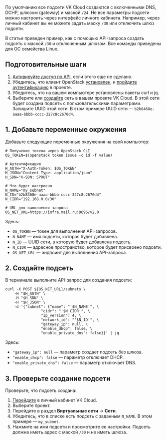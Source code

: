 По умолчанию все подсети VK Cloud создаются с включенными DNS, DCHP, шлюзом (gateway) и маской `/24`. Не все параметры подсети можно настроить через интерфейс личного кабинета. Например, через личный кабинет вы не можете задать маску `/30` или отключить шлюз подсети.

В статье приведен пример, как с помощью API-запроса создать подсеть с маской `/30` и отключенным шлюзом. Все команды приведены для ОС семейства Linux.

## Подготовительные шаги

1. [Активируйте доступ по API](ru/tools-for-using-services/api/rest-api/enable-api#aktivaciya_dostupa_po_api), если этого еще не сделано.
1. Убедитесь, что клиент OpenStack [установлен](/ru/tools-for-using-services/cli/openstack-cli#1_ustanovite_klient_openstack), и [пройдите аутентификацию](/ru/tools-for-using-services/cli/openstack-cli#3_proydite_autentifikaciyu) в проекте.
1. Убедитесь, что на вашем компьютере установлены пакеты curl и jq.
1. Выберите или [создайте](/ru/networks/vnet/service-management/net#sozdanie_seti) сеть в вашем проекте VK Cloud. В этой сети будет создана подсеть с пользовательскими параметрами. Запишите UUID этой сети. В этом примере UUID сети — `b2b8468e-aaaa-bbbb-cccc-327c8c2670d4`.

## 1. Добавьте переменные окружения

Добавьте следующие переменные окружения на свой компьютер:

```console
# Получение токена через OpenStack CLI
OS_TOKEN=$(openstack token issue -c id -f value)
   
# Аутентификация
H_AUTH="X-Auth-Token: $OS_TOKEN"
H_JSON="Content-Type: application/json"
H_SDN="X-SDN: SPRUT"
   
# Что будет настроено
N_NAME="my_subnet"
N_ID="b2b8468e-aaaa-bbbb-cccc-327c8c2670d4"
N_CIDR="192.168.0.0/30"

# URL для выполнения запроса
OS_NET_URL=https://infra.mail.ru:9696/v2.0
```

Здесь:

- `OS_TOKEN` — токен для выполнения API-запросов.
- `N_NAME` — имя подсети, которая будет добавлена.
- `N_ID` — UUID сети, в которую будет добавлена подсеть.
- `N_CIDR` — адресное пространство, которое будет присвоено подсети.
- `OS_NET_URL` — эндпоинт для выполнения API-запроса.

## 2. Создайте подсеть

В терминале выполните API-запрос для создания подсети:

```console
curl -X POST ${OS_NET_URL}/subnets \
    -H "$H_AUTH" \
    -H "$H_SDN" \
    -H "$H_JSON" \
    -d '{"subnet": {"name": "'$N_NAME'", \
                "cidr": "'$N_CIDR'", \
                "ip_version": 4, \
                "network_id": "'$N_ID'", \
                "gateway_ip": null, \
                "enable_dhcp": false, \
                "enable_private_dns": false}}' | jq
```

Здесь:

- `"gateway_ip": null` — параметр создает подсеть без шлюза.
- `"enable_dhcp": false` — параметр отключает DHCP.
- `"enable_private_dns": false` — параметр отключает DNS.

## 3. Проверьте создание подсети

Проверьте, что подсеть создана:

1. [Перейдите](https://cloud.vk.com/app/) в личный кабинет VK Cloud.
1. Выберите проект.
1. Перейдите в раздел **Виртуальные сети** → **Сети**.
1. Убедитесь, что в списке есть подсеть с заданным `N_NAME`. В этом примере — `my_subnet`.
1. Нажмите на имя подсети и просмотрите ее настройки. Подсеть должна иметь адрес с маской `/30` и не иметь шлюза.
